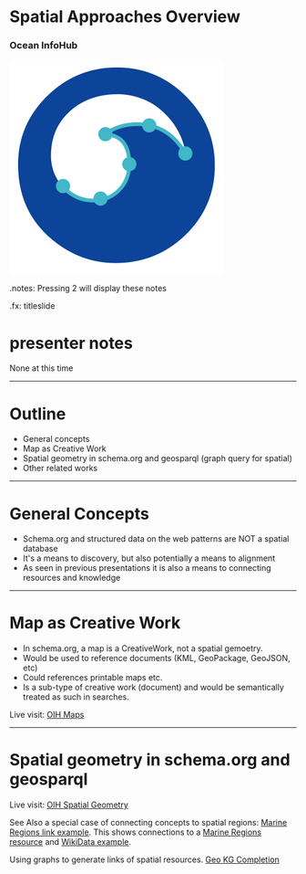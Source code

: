 # Spatial Approaches Overview
### Ocean InfoHub

<img src="./assets/logo.png" />

.notes: Pressing 2 will display these notes

.fx: titleslide

# presenter notes 
None at this time

---
# Outline

* General concepts
* Map as Creative Work
* Spatial geometry in schema.org and geosparql (graph query for spatial)
* Other related works

---

# General Concepts

* Schema.org and structured data on the web patterns are NOT a spatial database
* It's a means to discovery, but also potentially a means to alignment
* As seen in previous presentations it is also a means to connecting resources and knowledge

---

# Map as Creative Work

* In schema.org, a map is a CreativeWork, not a spatial gemoetry.  
* Would be used to reference documents (KML, GeoPackage, GeoJSON, etc)
* Could references printable maps etc.
* Is a sub-type of creative work (document) and would be semantically treated as such in searches.

Live visit: [OIH Maps](https://book.oceaninfohub.org/thematics/docs/maps.html)

---

# Spatial geometry in schema.org and geosparql

Live visit: [OIH Spatial Geometry](https://book.oceaninfohub.org/thematics/spatial/README.html)

See Also a special case of connecting concepts to spatial regions: [Marine Regions link example](https://github.com/iodepo/odis-arch/blob/schema-dev/book/thematics/spatial/graphs/gazetteer.json).  This shows connections to a [Marine Regions resource](http://www.marineregions.org/eezdetails.php?mrgid=48957) and [WikiData example](https://www.wikidata.org/wiki/Q16635).  

Using graphs to generate links of spatial resources.  [Geo KG Completion](https://book.oceaninfohub.org/tooling/notebooks/Exploration/GeoKGComplete/geocomplete.html)

